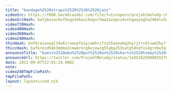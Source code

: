 ```yaml
---
title: "bondage%2520straps%2520%2526%2520jazz"
videoSrc: https://f000.backblazeb2.com/file/futureporn/projektmelody-chaturbate-2021-09-07.mp4
videoSrcHash: bafybeiacbvfbxgo3e6aui6egsr5mq2azepss4ustgwuyogha246mlu5mjq
video720Hash: 
video480Hash: 
video360Hash: 
video240Hash: 
thinHash: bafkreievwgl34n6iroewyfeiycamhrzfzy55aoow6q2hyrjtrs5tvwd3hy?filename=20210907T220124Z_thin.jpg
thiccHash: bafkreid5mk3mdmo2cmwmrncg6ojewzg55qbp253satg5dndfus4grnbe3q?filename=20210907T220124Z_thicc.jpg
announceTitle: "Guess%2520who%2520put%2520on%2520shorts%2520today%2520science%2520team%253F%2520%2520it%2520was%2520me"
announceUrl: https://twitter.com/ProjektMelody/status/1435362590893527040
date: 2021-09-07T22:01:24.000Z
note: 
video240TmpFilePath: 
tmpFilePath: 
layout: layouts/vod.njk
---
```

